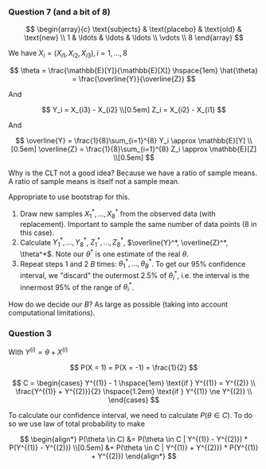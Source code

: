 ### Question 7 (and a bit of 8)

$$
\begin{array}{c}
   \text{subjects} & \text{placebo} & \text{old} & \text{new} \\
   1 & \ldots & \ldots & \ldots \\
   \vdots \\
   8
\end{array}
$$

We have $X_i = \left( X_{i1}, X_{i2}, X_{i3} \right), i=1, \ldots, 8$

$$
\theta = \frac{\mathbb{E}[Y]}{\mathbb{E}[X]} \hspace{1em}
\hat{\theta} = \frac{\overline{Y}}{\overline{Z}}
$$

And

$$
Y_i = X_{i3} - X_{i2} \\[0.5em]
Z_i = X_{i2} - X_{i1}
$$

And

$$
\overline{Y} = \frac{1}{8}\sum_{i=1}^{8} Y_i \approx \mathbb{E}[Y] \\[0.5em]
\overline{Z} = \frac{1}{8}\sum_{i=1}^{8} Z_i \approx \mathbb{E}[Z] \\[0.5em]
$$

Why is the CLT not a good idea? Because we have a ratio of sample means. A ratio
of sample means is itself not a sample mean.

Appropriate to use bootstrap for this.

1. Draw new samples $X_1^*, \ldots, X_8^*$ from the observed data (with
   replacement). Important to sample the same number of data points (8 in this
   case).
2. Calculate $Y_1^*, \ldots, Y_8^*$, $Z_1^*, \ldots, Z_8^*$, $\overline{Y}^*,
   \overline{Z}^*, \theta^*$. Note our $\theta^*$ is one estimate of the real
   $\theta$.
3. Repeat steps 1 and 2 $B$ times: $\theta_1^*, \ldots, \theta_B^*$. To get our
   95% confidence interval, we "discard" the outermost 2.5% of $\theta_i^*$,
   i.e. the interval is the innermost 95% of the range of $\theta_i^*$.

How do we decide our $B$? As large as possible (taking into account
computational limitations).

### Question 3

With $Y^{(i)} = \theta + X^{(i)}$

$$
P(X = 1) = P(X = -1) = \frac{1}{2}
$$

$$
C = \begin{cases}
Y^{(1)} - 1 \hspace{1em} \text{if } Y^{(1)} = Y^{(2)} \\
\frac{Y^{(1)} + Y^{(2)}}{2} \hspace{1.2em} \text{if } Y^{(1)} \ne Y^{(2)} \\
\end{cases}
$$

To calculate our confidence interval, we need to calculate $P(\theta \in C)$. 
To do so we use law of total probability to make

$$
\begin{align*}
P(\theta \in C) &= P(\theta \in C | Y^{(1)} - Y^{(2)}) * P(Y^{(1)} - Y^{(2)}) \\[0.5em] 
&+ P(\theta \in C | Y^{(1)} + Y^{(2)}) * P(Y^{(1)} + Y^{(2)})
\end{align*}
$$

